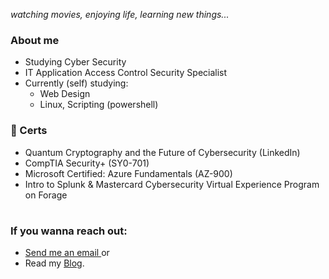 
_watching movies, enjoying life, learning new things..._

### About me
- Studying Cyber Security 
- IT Application Access Control Security Specialist
- Currently (self) studying:
  - Web Design
  - Linux, Scripting (powershell)

### :key: Certs
- Quantum Cryptography and the Future of Cybersecurity (LinkedIn)
-  CompTIA Security+ (SY0-701)
-   Microsoft Certified: Azure Fundamentals (AZ-900)
-   Intro to Splunk & Mastercard Cybersecurity Virtual Experience Program on Forage

#

### If you wanna reach out:
  - <a href="mailto:kushp1@umbc.edu">Send me an email </a> or
  - Read my [Blog](https://medium.com/@krp20502050).
